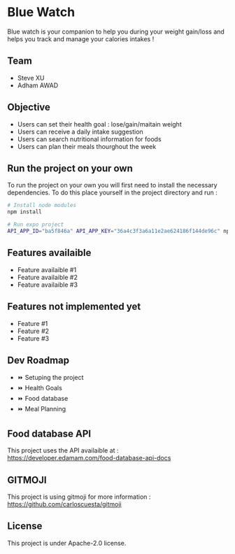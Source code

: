 # Blue Watch

Blue watch is your companion to help you during your weight gain/loss and helps you track and manage your calories intakes !

## Team

- Steve XU 
- Adham AWAD 

## Objective

- Users can set their health goal : lose/gain/maitain weight
- Users can receive a daily intake suggestion
- Users can search nutritional information for foods
- Users can plan their meals thourghout the week

## Run the project on your own

To run the project on your own you will first need to install the necessary dependencies.
To do this place yourself in the project directory and run :

```bash
# Install node modules
npm install

# Run expo project
API_APP_ID="ba5f846a" API_APP_KEY="36a4c3f3a6a11e2ae624186f144de96c" npx expo start
```

## Features availaible

- Feature availaible #1
- Feature availaible #2
- Feature availaible #3

## Features not implemented yet

- Feature #1
- Feature #2
- Feature #3

## Dev Roadmap

- ⏩ Setuping the project
- ⏩ Health Goals
- ⏩ Food database
- ⏩ Meal Planning

## Food database API

This project uses the API availaible at : 
<https://developer.edamam.com/food-database-api-docs>

## GITMOJI

This project is using gitmoji for more information : <https://github.com/carloscuesta/gitmoji>

## License

This project is under Apache-2.0 license.
